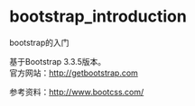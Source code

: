 # bootstrap_introduction
bootstrap的入门<br>

基于Bootstrap 3.3.5版本。<br>
官方网站：http://getbootstrap.com <br>

参考资料：http://www.bootcss.com/<br>

